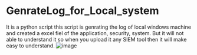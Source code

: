 # GenrateLog_for_Local_system
It is a python script
this script is genrating the log of local windows machine and created a excel fiel of the application, security, system.
But it will not able to understand it so when you upload it any SIEM tool then it will make easy to understand.
![image](https://user-images.githubusercontent.com/77324478/201252918-1fd655e7-9a9f-423c-b787-fc635a6c62a2.png)
